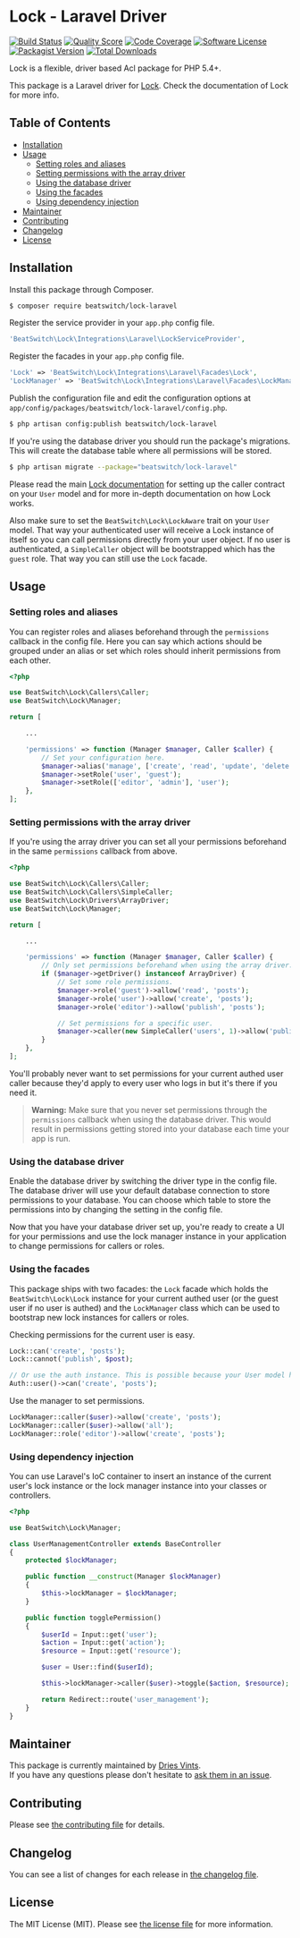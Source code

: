 # Lock - Laravel Driver

[![Build Status](https://img.shields.io/travis/BeatSwitch/lock-laravel/master.svg?style=flat-square)](https://travis-ci.org/BeatSwitch/lock-laravel)
[![Quality Score](https://img.shields.io/scrutinizer/g/BeatSwitch/lock-laravel.svg?style=flat-square)](https://scrutinizer-ci.com/g/BeatSwitch/lock-laravel)
[![Code Coverage](https://img.shields.io/scrutinizer/coverage/g/BeatSwitch/lock-laravel.svg?style=flat-square)](https://scrutinizer-ci.com/g/BeatSwitch/lock-laravel)
[![Software License](https://img.shields.io/badge/license-MIT-brightgreen.svg?style=flat-square)](license.md)
[![Packagist Version](https://img.shields.io/packagist/v/beatswitch/lock-laravel.svg?style=flat-square)](https://packagist.org/packages/beatswitch/lock-laravel)
[![Total Downloads](https://img.shields.io/packagist/dt/beatswitch/lock-laravel.svg?style=flat-square)](https://packagist.org/packages/beatswitch/lock-laravel)

Lock is a flexible, driver based Acl package for PHP 5.4+.

This package is a Laravel driver for [Lock](https://github.com/BeatSwitch/lock). Check the documentation of Lock for more info.

## Table of Contents

- [Installation](#installation)
- [Usage](#usage)
    - [Setting roles and aliases](#setting-roles-and-aliases)
    - [Setting permissions with the array driver](#using-permissions-with-the-array-driver)
    - [Using the database driver](#using-the-database-driver)
    - [Using the facades](#using-the-facades)
    - [Using dependency injection](#using-dependency-injection)
- [Maintainer](#maintainer)
- [Contributing](#contributing)
- [Changelog](#changelog)
- [License](#license)

## Installation

Install this package through Composer.

```bash
$ composer require beatswitch/lock-laravel
```

Register the service provider in your `app.php` config file.

```php
'BeatSwitch\Lock\Integrations\Laravel\LockServiceProvider',
```

Register the facades in your `app.php` config file.

```php
'Lock' => 'BeatSwitch\Lock\Integrations\Laravel\Facades\Lock',
'LockManager' => 'BeatSwitch\Lock\Integrations\Laravel\Facades\LockManager',
```

Publish the configuration file and edit the configuration options at `app/config/packages/beatswitch/lock-laravel/config.php`.

```bash
$ php artisan config:publish beatswitch/lock-laravel
```

If you're using the database driver you should run the package's migrations. This will create the database table where all permissions will be stored.

```bash
$ php artisan migrate --package="beatswitch/lock-laravel"
```

Please read the main [Lock documentation](https://github.com/BeatSwitch/lock) for setting up the caller contract on your `User` model and for more in-depth documentation on how Lock works.

Also make sure to set the `BeatSwitch\Lock\LockAware` trait on your `User` model. That way your authenticated user will receive a Lock instance of itself so you can call permissions directly from your user object. If no user is authenticated, a `SimpleCaller` object will be bootstrapped which has the `guest` role. That way you can still use the `Lock` facade.

## Usage

### Setting roles and aliases

You can register roles and aliases beforehand through the `permissions` callback in the config file. Here you can say which actions should be grouped under an alias or set which roles should inherit permissions from each other.

```php
<?php

use BeatSwitch\Lock\Callers\Caller;
use BeatSwitch\Lock\Manager;

return [

    ...

    'permissions' => function (Manager $manager, Caller $caller) {
        // Set your configuration here.
        $manager->alias('manage', ['create', 'read', 'update', 'delete']);
        $manager->setRole('user', 'guest');
        $manager->setRole(['editor', 'admin'], 'user');
    },
];
```

### Setting permissions with the array driver

If you're using the array driver you can set all your permissions beforehand in the same `permissions` callback from above.

```php
<?php

use BeatSwitch\Lock\Callers\Caller;
use BeatSwitch\Lock\Callers\SimpleCaller;
use BeatSwitch\Lock\Drivers\ArrayDriver;
use BeatSwitch\Lock\Manager;

return [

    ...

    'permissions' => function (Manager $manager, Caller $caller) {
        // Only set permissions beforehand when using the array driver.
        if ($manager->getDriver() instanceof ArrayDriver) {
            // Set some role permissions.
            $manager->role('guest')->allow('read', 'posts');
            $manager->role('user')->allow('create', 'posts');
            $manager->role('editor')->allow('publish', 'posts');

            // Set permissions for a specific user.
            $manager->caller(new SimpleCaller('users', 1)->allow('publish', 'posts');
        }
    },
];
```

You'll probably never want to set permissions for your current authed user caller because they'd apply to every user who logs in but it's there if you need it.

> **Warning:** Make sure that you never set permissions through the `permissions` callback when using the database driver. This would result in permissions getting stored into your database each time your app is run.

### Using the database driver

Enable the database driver by switching the driver type in the config file. The database driver will use your default database connection to store permissions to your database. You can choose which table to store the permissions into by changing the setting in the config file.

Now that you have your database driver set up, you're ready to create a UI for your permissions and use the lock manager instance in your application to change permissions for callers or roles.

### Using the facades

This package ships with two facades: the `Lock` facade which holds the `BeatSwitch\Lock\Lock` instance for your current authed user (or the guest user if no user is authed) and the `LockManager` class which can be used to bootstrap new lock instances for callers or roles.

Checking permissions for the current user is easy.

```php
Lock::can('create', 'posts');
Lock::cannot('publish', $post);

// Or use the auth instance. This is possible because your User model has the LockAware trait.
Auth::user()->can('create', 'posts');
```

Use the manager to set permissions.

```php
LockManager::caller($user)->allow('create', 'posts');
LockManager::caller($user)->allow('all');
LockManager::role('editor')->allow('create', 'posts');
```

### Using dependency injection

You can use Laravel's IoC container to insert an instance of the current user's lock instance or the lock manager instance into your classes or controllers.

```php
<?php

use BeatSwitch\Lock\Manager;

class UserManagementController extends BaseController
{
    protected $lockManager;

    public function __construct(Manager $lockManager)
    {
        $this->lockManager = $lockManager;
    }

    public function togglePermission()
    {
        $userId = Input::get('user');
        $action = Input::get('action');
        $resource = Input::get('resource');

        $user = User::find($userId);

        $this->lockManager->caller($user)->toggle($action, $resource);

        return Redirect::route('user_management');
    }
}
```

## Maintainer

This package is currently maintained by [Dries Vints](https://github.com/driesvints).  
If you have any questions please don't hesitate to [ask them in an issue](https://github.com/BeatSwitch/lock-laravel/issues/new).

## Contributing

Please see [the contributing file](contributing.md) for details.

## Changelog

You can see a list of changes for each release in [the changelog file](changelog.md).

## License

The MIT License (MIT). Please see [the license file](license.md) for more information.
